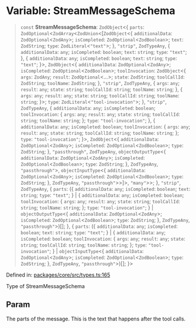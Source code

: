 # Variable: StreamMessageSchema

> `const` **StreamMessageSchema**: `ZodObject`\<\{ `parts`: `ZodOptional`\<`ZodArray`\<`ZodUnion`\<\[`ZodObject`\<\{ `additionalData`: `ZodOptional`\<`ZodAny`\>; `isCompleted`: `ZodOptional`\<`ZodBoolean`\>; `text`: `ZodString`; `type`: `ZodLiteral`\<`"text"`\>; \}, `"strip"`, `ZodTypeAny`, \{ `additionalData`: `any`; `isCompleted`: `boolean`; `text`: `string`; `type`: `"text"`; \}, \{ `additionalData`: `any`; `isCompleted`: `boolean`; `text`: `string`; `type`: `"text"`; \}\>, `ZodObject`\<\{ `additionalData`: `ZodOptional`\<`ZodAny`\>; `isCompleted`: `ZodOptional`\<`ZodBoolean`\>; `toolInvocation`: `ZodObject`\<\{ `args`: `ZodAny`; `result`: `ZodOptional`\<...\>; `state`: `ZodString`; `toolCallId`: `ZodString`; `toolName`: `ZodString`; \}, `"strip"`, `ZodTypeAny`, \{ `args`: `any`; `result`: `any`; `state`: `string`; `toolCallId`: `string`; `toolName`: `string`; \}, \{ `args`: `any`; `result`: `any`; `state`: `string`; `toolCallId`: `string`; `toolName`: `string`; \}\>; `type`: `ZodLiteral`\<`"tool-invocation"`\>; \}, `"strip"`, `ZodTypeAny`, \{ `additionalData`: `any`; `isCompleted`: `boolean`; `toolInvocation`: \{ `args`: `any`; `result`: `any`; `state`: `string`; `toolCallId`: `string`; `toolName`: `string`; \}; `type`: `"tool-invocation"`; \}, \{ `additionalData`: `any`; `isCompleted`: `boolean`; `toolInvocation`: \{ `args`: `any`; `result`: `any`; `state`: `string`; `toolCallId`: `string`; `toolName`: `string`; \}; `type`: `"tool-invocation"`; \}\>, `ZodObject`\<\{ `additionalData`: `ZodOptional`\<`ZodAny`\>; `isCompleted`: `ZodOptional`\<`ZodBoolean`\>; `type`: `ZodString`; \}, `"passthrough"`, `ZodTypeAny`, `objectOutputType`\<\{ `additionalData`: `ZodOptional`\<`ZodAny`\>; `isCompleted`: `ZodOptional`\<`ZodBoolean`\>; `type`: `ZodString`; \}, `ZodTypeAny`, `"passthrough"`\>, `objectInputType`\<\{ `additionalData`: `ZodOptional`\<`ZodAny`\>; `isCompleted`: `ZodOptional`\<`ZodBoolean`\>; `type`: `ZodString`; \}, `ZodTypeAny`, `"passthrough"`\>\>\]\>, `"many"`\>\>; \}, `"strip"`, `ZodTypeAny`, \{ `parts`: (\{ `additionalData`: `any`; `isCompleted`: `boolean`; `text`: `string`; `type`: `"text"`; \} \| \{ `additionalData`: `any`; `isCompleted`: `boolean`; `toolInvocation`: \{ `args`: `any`; `result`: `any`; `state`: `string`; `toolCallId`: `string`; `toolName`: `string`; \}; `type`: `"tool-invocation"`; \} \| `objectOutputType`\<\{ `additionalData`: `ZodOptional`\<`ZodAny`\>; `isCompleted`: `ZodOptional`\<`ZodBoolean`\>; `type`: `ZodString`; \}, `ZodTypeAny`, `"passthrough"`\>)[]; \}, \{ `parts`: (\{ `additionalData`: `any`; `isCompleted`: `boolean`; `text`: `string`; `type`: `"text"`; \} \| \{ `additionalData`: `any`; `isCompleted`: `boolean`; `toolInvocation`: \{ `args`: `any`; `result`: `any`; `state`: `string`; `toolCallId`: `string`; `toolName`: `string`; \}; `type`: `"tool-invocation"`; \} \| `objectInputType`\<\{ `additionalData`: `ZodOptional`\<`ZodAny`\>; `isCompleted`: `ZodOptional`\<`ZodBoolean`\>; `type`: `ZodString`; \}, `ZodTypeAny`, `"passthrough"`\>)[]; \}\>

Defined in: [packages/core/src/types.ts:165](https://github.com/GeoDaCenter/openassistant/blob/0a6a7e7306d75a25dc968b3117f04cb7bd613bec/packages/core/src/types.ts#L165)

Type of StreamMessageSchema

## Param

The parts of the message. This is the text that happens after the tool calls.
